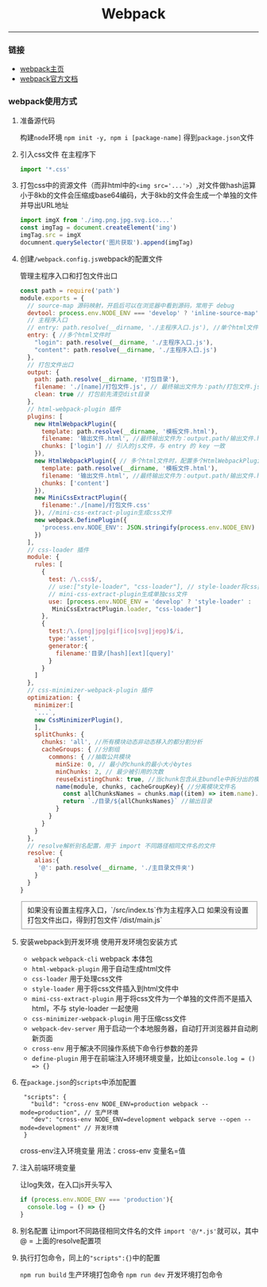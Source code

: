 <h1 style="text-align: center">Webpack</h1>

<hr>

### 链接

- [webpack主页](https://www.webpackjs.com/)
- [webpack官方文档](https://www.webpackjs.com/concepts/)

### webpack使用方式

1. 准备源代码

   构建`node`环境
   `npm init -y, npm i [package-name]`
   得到`package.json`文件

2. 引入css文件
   在主程序下
     ```js
     import '*.css'
     ```

3. 打包css中的资源文件（而非html中的`<img src='...'>`）,对文件做hash运算
   小于8kb的文件会压缩成base64编码，大于8kb的文件会生成一个单独的文件并导出URL地址

    ```js
    import imgX from './img.png.jpg.svg.ico...'
    const imgTag = document.createElement('img')
    imgTag.src = imgX
    documnent.querySelector('图片获取').append(imgTag)
    ```

4. 创建`/webpack.config.js`webpack的配置文件

   管理主程序入口和打包文件出口

     ```js
     const path = require('path')
     module.exports = {
       // source-map 源码映射，开启后可以在浏览器中看到源码，常用于 debug
       devtool: process.env.NODE_ENV === 'develop' ? 'inline-source-map' : false,
       // 主程序入口
       // entry: path.resolve(__dirname, './主程序入口.js'), //单个html文件时
       entry: { //多个html文件时
         "login": path.resolve(__dirname, './主程序入口.js'),
         "content": path.resolve(__dirname, './主程序入口.js')
       },
       // 打包文件出口
       output: {
         path: path.resolve(__dirname, '打包目录'),
         filename: './[name]/打包文件.js', // 最终输出文件为：path/打包文件.js
         clean: true // 打包前先清空dist目录
       },
       // html-webpack-plugin 插件
       plugins: [
         new HtmlWebpackPlugin({
           template: path.resolve(__dirname, '模板文件.html'),
           filename: '输出文件.html', //最终输出文件为：output.path/输出文件.html
           chunks: ['login'] // 引入的js文件，与 entry 的 key 一致
         }),
         new HtmlWebpackPlugin({ // 多个html文件时，配置多个HtmlWebpackPlugin
           template: path.resolve(__dirname, '模板文件.html'),
           filename: '输出文件.html', //最终输出文件为：output.path/输出文件.html
           chunks: ['content']
         }),
         new MiniCssExtractPlugin({
           filename:'./[name]/打包文件.css'
         }), //mini-css-extract-plugin生成css文件
         new webpack.DefinePlugin({
           'process.env.NODE_ENV': JSON.stringify(process.env.NODE_ENV)
         })
       ],
       // css-loader 插件
       module: {
         rules: [
           {
             test: /\.css$/,
             // use:["style-loader", "css-loader"], // style-loader将css插入到html中
             // mini-css-extract-plugin生成单独css文件
             use: [process.env.NODE_ENV = 'develop' ? 'style-loader' : 
              MiniCssExtractPlugin.loader, "css-loader"] 
           },
           {
             test:/\.(png|jpg|gif|ico|svg|jepg)$/i,
             type:'asset',
             generator:{
               filename:'目录/[hash][ext][query]'
             }
           }
         ]
       },
       // css-minimizer-webpack-plugin 插件
       optimization: {
         minimizer:[
         `...`,
         new CssMinimizerPlugin(),
         ],
         splitChunks: {
           chunks: 'all', //所有模块动态非动态移入的都分割分析
           cacheGroups: { //分割组
             commons: { //抽取公共模块
               minSize: 0, // 最小的chunk的最小大小bytes
               minChunks: 2, // 最少被引用的次数
               reuseExistingChunk: true, //当chunk包含从主bundle中拆分出的模块，则复用该chunk
               name(module, chunks, cacheGroupKey){ //分离模块文件名
                 const allChunksNames = chunks.map((item) => item.name).join('~') //模块名1~模块名2
                 return `./目录/${allChunksNames}` //输出目录
               }
             }
           }
         }
       },
       // resolve解析别名配置，用于 import 不同路径相同文件名的文件
       resolve: {
         alias:{
          '@': path.resolve(__dirname, './主目录文件夹')
         }
       }
     }
     ```

   <fieldset>
   如果没有设置主程序入口，`/src/index.ts`作为主程序入口
   如果没有设置打包文件出口，得到打包文件`/dist/main.js`
   </fieldset>

5. 安装webpack到开发环境 使用开发环境包安装方式

   - `webpack` `webpack-cli`
     webpack 本体包
   - `html-webpack-plugin`
     用于自动生成html文件
   - `css-loader`
     用于处理css文件
   - `style-loader`
     用于将css文件插入到html文件中
   - `mini-css-extract-plugin`
     用于将css文件为一个单独的文件而不是插入html，不与 style-loader 一起使用
   - `css-minimizer-webpack-plugin`
     用于压缩css文件
   - `webpack-dev-server`
     用于启动一个本地服务器，自动打开浏览器并自动刷新页面
   - `cross-env`
     用于解决不同操作系统下命令行参数的差异
   - `define-plugin`
     用于在前端注入环境环境变量，比如让`console.log = () => {}`

6. 在`package.json`的`scripts`中添加配置

   ```
    "scripts": {
      "build": "cross-env NODE_ENV=production webpack --mode=production", // 生产环境
      "dev": "cross-env NODE_ENV=development webpack serve --open --mode=development" // 开发环境
    }
   ```
   
   cross-env注入环境变量
   用法：cross-env 变量名=值

7. 注入前端环境变量

   让log失效，在入口js开头写入

   ```js
   if (process.env.NODE_ENV === 'production'){
     console.log = () => {}
   }
   ```

8. 别名配置
   让import不同路径相同文件名的文件
   `import '@/*.js'`就可以，其中@ = 上面的resolve配置项

9. 执行打包命令，同上的`"scripts":{}`中的配置

   `npm run build` 生产环境打包命令
   `npm run dev` 开发环境打包命令
